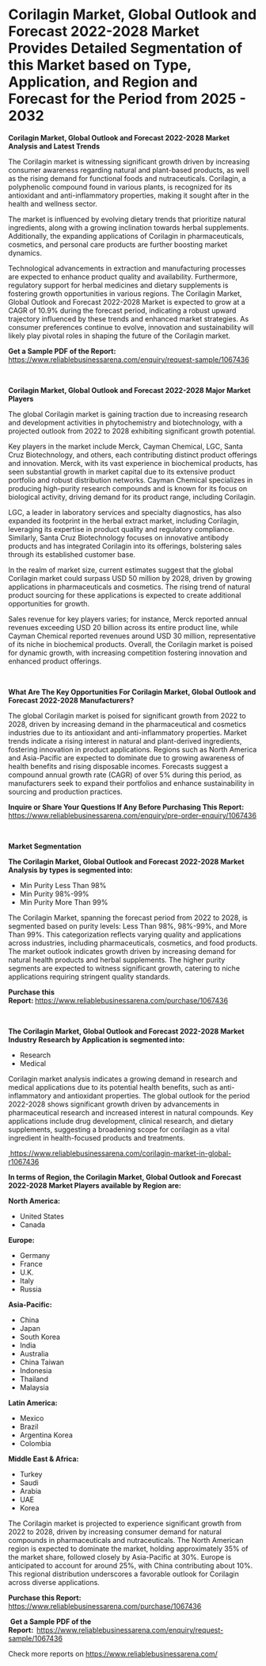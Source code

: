 <p><h1>Corilagin Market, Global Outlook and Forecast 2022-2028 Market Provides Detailed Segmentation of this Market based on Type, Application, and Region and Forecast for the Period from 2025 - 2032</h1></p><p><strong>Corilagin Market, Global Outlook and Forecast 2022-2028 Market Analysis and Latest Trends</strong></p>
<p><p>The Corilagin market is witnessing significant growth driven by increasing consumer awareness regarding natural and plant-based products, as well as the rising demand for functional foods and nutraceuticals. Corilagin, a polyphenolic compound found in various plants, is recognized for its antioxidant and anti-inflammatory properties, making it sought after in the health and wellness sector. </p><p>The market is influenced by evolving dietary trends that prioritize natural ingredients, along with a growing inclination towards herbal supplements. Additionally, the expanding applications of Corilagin in pharmaceuticals, cosmetics, and personal care products are further boosting market dynamics. </p><p>Technological advancements in extraction and manufacturing processes are expected to enhance product quality and availability. Furthermore, regulatory support for herbal medicines and dietary supplements is fostering growth opportunities in various regions. The Corilagin Market, Global Outlook and Forecast 2022-2028 Market is expected to grow at a CAGR of 10.9% during the forecast period, indicating a robust upward trajectory influenced by these trends and enhanced market strategies. As consumer preferences continue to evolve, innovation and sustainability will likely play pivotal roles in shaping the future of the Corilagin market.</p></p>
<p><strong>Get a Sample PDF of the Report:&nbsp;</strong> <a href="https://www.reliablebusinessarena.com/enquiry/request-sample/1067436?utm_campaign=3552&utm_medium=2&utm_source=Github&utm_content=ia&utm_term=21032025&utm_id=corilagin-market-global-outlook-and-forecast-2022-2028">https://www.reliablebusinessarena.com/enquiry/request-sample/1067436</a></p>
<p>&nbsp;</p>
<p><strong>Corilagin Market, Global Outlook and Forecast 2022-2028 Major Market Players</strong></p>
<p><p>The global Corilagin market is gaining traction due to increasing research and development activities in phytochemistry and biotechnology, with a projected outlook from 2022 to 2028 exhibiting significant growth potential.</p><p>Key players in the market include Merck, Cayman Chemical, LGC, Santa Cruz Biotechnology, and others, each contributing distinct product offerings and innovation. Merck, with its vast experience in biochemical products, has seen substantial growth in market capital due to its extensive product portfolio and robust distribution networks. Cayman Chemical specializes in producing high-purity research compounds and is known for its focus on biological activity, driving demand for its product range, including Corilagin.</p><p>LGC, a leader in laboratory services and specialty diagnostics, has also expanded its footprint in the herbal extract market, including Corilagin, leveraging its expertise in product quality and regulatory compliance. Similarly, Santa Cruz Biotechnology focuses on innovative antibody products and has integrated Corilagin into its offerings, bolstering sales through its established customer base.</p><p>In the realm of market size, current estimates suggest that the global Corilagin market could surpass USD 50 million by 2028, driven by growing applications in pharmaceuticals and cosmetics. The rising trend of natural product sourcing for these applications is expected to create additional opportunities for growth.</p><p>Sales revenue for key players varies; for instance, Merck reported annual revenues exceeding USD 20 billion across its entire product line, while Cayman Chemical reported revenues around USD 30 million, representative of its niche in biochemical products. Overall, the Corilagin market is poised for dynamic growth, with increasing competition fostering innovation and enhanced product offerings.</p></p>
<p>&nbsp;</p>
<p><strong>What Are The Key Opportunities For Corilagin Market, Global Outlook and Forecast 2022-2028 Manufacturers?</strong></p>
<p><p>The global Corilagin market is poised for significant growth from 2022 to 2028, driven by increasing demand in the pharmaceutical and cosmetics industries due to its antioxidant and anti-inflammatory properties. Market trends indicate a rising interest in natural and plant-derived ingredients, fostering innovation in product applications. Regions such as North America and Asia-Pacific are expected to dominate due to growing awareness of health benefits and rising disposable incomes. Forecasts suggest a compound annual growth rate (CAGR) of over 5% during this period, as manufacturers seek to expand their portfolios and enhance sustainability in sourcing and production practices.</p></p>
<p><strong>Inquire or Share Your Questions If Any Before Purchasing This Report:</strong> <a href="https://www.reliablebusinessarena.com/enquiry/pre-order-enquiry/1067436?utm_campaign=3552&utm_medium=2&utm_source=Github&utm_content=ia&utm_term=21032025&utm_id=corilagin-market-global-outlook-and-forecast-2022-2028">https://www.reliablebusinessarena.com/enquiry/pre-order-enquiry/1067436</a></p>
<p>&nbsp;</p>
<p><strong>Market Segmentation</strong></p>
<p><strong>The Corilagin Market, Global Outlook and Forecast 2022-2028 Market Analysis by types is segmented into:</strong></p>
<p><ul><li>Min Purity Less Than 98%</li><li>Min Purity 98%-99%</li><li>Min Purity More Than 99%</li></ul></p>
<p><p>The Corilagin Market, spanning the forecast period from 2022 to 2028, is segmented based on purity levels: Less Than 98%, 98%-99%, and More Than 99%. This categorization reflects varying quality and applications across industries, including pharmaceuticals, cosmetics, and food products. The market outlook indicates growth driven by increasing demand for natural health products and herbal supplements. The higher purity segments are expected to witness significant growth, catering to niche applications requiring stringent quality standards.</p></p>
<p><strong>Purchase this Report:&nbsp;</strong><a href="https://www.reliablebusinessarena.com/purchase/1067436?utm_campaign=3552&utm_medium=2&utm_source=Github&utm_content=ia&utm_term=21032025&utm_id=corilagin-market-global-outlook-and-forecast-2022-2028">https://www.reliablebusinessarena.com/purchase/1067436</a></p>
<p>&nbsp;</p>
<p><strong>The Corilagin Market, Global Outlook and Forecast 2022-2028 Market Industry Research by Application is segmented into:</strong></p>
<p><ul><li>Research</li><li>Medical</li></ul></p>
<p><p>Corilagin market analysis indicates a growing demand in research and medical applications due to its potential health benefits, such as anti-inflammatory and antioxidant properties. The global outlook for the period 2022-2028 shows significant growth driven by advancements in pharmaceutical research and increased interest in natural compounds. Key applications include drug development, clinical research, and dietary supplements, suggesting a broadening scope for corilagin as a vital ingredient in health-focused products and treatments.</p></p>
<p><a href="https://www.reliablebusinessarena.com/corilagin-market-in-global-r1067436?utm_campaign=3552&utm_medium=2&utm_source=Github&utm_content=ia&utm_term=21032025&utm_id=corilagin-market-global-outlook-and-forecast-2022-2028">&nbsp;https://www.reliablebusinessarena.com/corilagin-market-in-global-r1067436</a></p>
<p><strong>In terms of Region, the Corilagin Market, Global Outlook and Forecast 2022-2028 Market Players available by Region are:</strong></p>
<p>
    <p> <strong> North America: </strong>
        <ul>
            <li>United States</li>
            <li>Canada</li>
        </ul>
        </p> 
    <p> <strong> Europe: </strong>
        <ul>
            <li>Germany</li>
            <li>France</li>
            <li>U.K.</li>
            <li>Italy</li>
            <li>Russia</li>
        </ul>
        </p> 
    <p> <strong> Asia-Pacific: </strong>
        <ul>
            <li>China</li>
            <li>Japan</li>
            <li>South Korea</li>
            <li>India</li>
            <li>Australia</li>
            <li>China Taiwan</li>
            <li>Indonesia</li>
            <li>Thailand</li>
            <li>Malaysia</li>
        </ul>
        </p> 
    <p> <strong> Latin America: </strong>
        <ul>
            <li>Mexico</li>
            <li>Brazil</li>
            <li>Argentina Korea</li>
            <li>Colombia</li>
        </ul>
        </p> 
    <p> <strong> Middle East & Africa: </strong>
        <ul>
            <li>Turkey</li>
            <li>Saudi</li>
            <li>Arabia</li>
            <li>UAE</li>
            <li>Korea</li>
        </ul>
    </p>
    </p>
<p><p>The Corilagin market is projected to experience significant growth from 2022 to 2028, driven by increasing consumer demand for natural compounds in pharmaceuticals and nutraceuticals. The North American region is expected to dominate the market, holding approximately 35% of the market share, followed closely by Asia-Pacific at 30%. Europe is anticipated to account for around 25%, with China contributing about 10%. This regional distribution underscores a favorable outlook for Corilagin across diverse applications.</p></p>
<p><strong>Purchase this Report: </strong><a href="https://www.reliablebusinessarena.com/purchase/1067436?utm_campaign=3552&utm_medium=2&utm_source=Github&utm_content=ia&utm_term=21032025&utm_id=corilagin-market-global-outlook-and-forecast-2022-2028">https://www.reliablebusinessarena.com/purchase/1067436</a></p>
<p>&nbsp;<strong>Get a Sample PDF of the Report:&nbsp;&nbsp;</strong><a href="https://www.reliablebusinessarena.com/enquiry/request-sample/1067436?utm_campaign=3552&utm_medium=2&utm_source=Github&utm_content=ia&utm_term=21032025&utm_id=corilagin-market-global-outlook-and-forecast-2022-2028">https://www.reliablebusinessarena.com/enquiry/request-sample/1067436</a></p>
<p><strong></strong></p>
<p>Check more reports on <a href="https://www.reliablebusinessarena.com/?utm_campaign=3552&utm_medium=2&utm_source=Github&utm_content=ia&utm_term=21032025&utm_id=corilagin-market-global-outlook-and-forecast-2022-2028">https://www.reliablebusinessarena.com/</a></p>